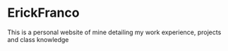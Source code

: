 # ErickFranco
This is a personal website of mine detailing my work experience, projects and class knowledge

